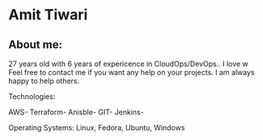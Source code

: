 # Amit Tiwari


## About me:

27 years old with 6 years of expericence in CloudOps/DevOps.. I love w Feel free to contact me if you want any help on your projects. I am always happy to help others.

Technologies:

AWS-
Terraform-
Anisble-
GIT-
Jenkins-

Operating Systems:
Linux, Fedora, Ubuntu, Windows

